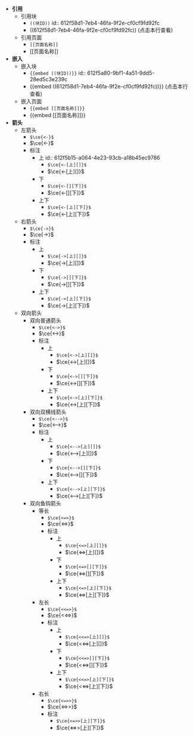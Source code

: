 - **引用**
	- 引用块
		- `((块ID))`
		  id:: 612f58d1-7eb4-46fa-9f2e-cf0cf9fd92fc
		- ((612f58d1-7eb4-46fa-9f2e-cf0cf9fd92fc)) (点击本行查看)
	- 引用页面
		- `[[页面名称]]`
		- [[页面名称]]
- **嵌入**
	- 嵌入块
		- `{{embed ((块ID))}}`
		  id:: 612f5a80-9bf1-4a51-9dd5-28ed5c3e239c
		- {{embed ((612f58d1-7eb4-46fa-9f2e-cf0cf9fd92fc))}} (点击本行查看)
	- 嵌入页面
		- `{{embed [[页面名称]]}}`
		- {{embed [[页面名称]]}}
- **箭头**
	- 左箭头
		- `$\ce{<-}$`
		- $\ce{<-}$
		- 标注
			- 上
			  id:: 612f5b15-a064-4e23-93cb-a18b45ec9786
				- `$\ce{<-[上][]}$`
				- $\ce{<-[上][]}$
			- 下
				- `$\ce{<-[][下]}$`
				- $\ce{<-[][下]}$
			- 上下
				- `$\ce{<-[上][下]}$`
				- $\ce{<-[上][下]}$
	- 右箭头
		- `$\ce{->}$`
		- $\ce{->}$
		- 标注
			- 上
				- `$\ce{->[上][]}$`
				- $\ce{->[上][]}$
			- 下
				- `$\ce{->[][下]}$`
				- $\ce{->[][下]}$
			- 上下
				- `$\ce{->[上][下]}$`
				- $\ce{->[上][下]}$
	- 双向箭头
		- 双向普通箭头
			- `$\ce{<->}$`
			- $\ce{<->}$
			- 标注
				- 上
					- `$\ce{<->[上][]}$`
					- $\ce{<->[上][]}$
				- 下
					- `$\ce{<->[][下]}$`
					- $\ce{<->[][下]}$
				- 上下
					- `$\ce{<->[上][下]}$`
					- $\ce{<->[上][下]}$
		- 双向双横线箭头
			- `$\ce{<-->}$`
			- $\ce{<-->}$
			- 标注
				- 上
					- `$\ce{<-->[上][]}$`
					- $\ce{<-->[上][]}$
				- 下
					- `$\ce{<-->[][下]}$`
					- $\ce{<-->[][下]}$
				- 上下
					- `$\ce{<-->[上][下]}$`
					- $\ce{<-->[上][下]}$
		- 双向鱼钩箭头
			- 等长
				- `$\ce{<=>}$`
				- $\ce{<=>}$
				- 标注
					- 上
						- `$\ce{<=>[上][]}$`
						- $\ce{<=>[上][]}$
					- 下
						- `$\ce{<=>[][下]}$`
						- $\ce{<=>[][下]}$
					- 上下
						- `$\ce{<=>[上][下]}$`
						- $\ce{<=>[上][下]}$
			- 左长
				- `$\ce{<<=>}$`
				- $\ce{<<=>}$
				- 标注
					- 上
						- `$\ce{<<=>[上][]}$`
						- $\ce{<<=>[上][]}$
					- 下
						- `$\ce{<<=>[][下]}$`
						- $\ce{<<=>[][下]}$
					- 上下
						- `$\ce{<<=>[上][下]}$`
						- $\ce{<<=>[上][下]}$
			- 右长
				- `$\ce{<=>>}$`
				- $\ce{<=>>}$
				- 标注
					- `$\ce{<=>>[上][下]}$`
					- $\ce{<=>>[上][下]}$